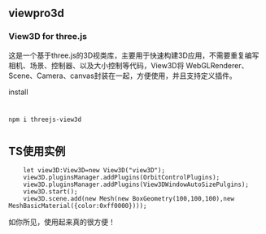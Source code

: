 ## viewpro3d

### View3D for three.js
这是一个基于three.js的3D视类库，主要用于快速构建3D应用，不需要重复编写相机、场景、控制器、以及大小控制等代码，View3D将 WebGLRenderer、Scene、Camera、canvas封装在一起，方便使用，并且支持定义插件。

install
#
```npm i threejs-view3d```
#
##  TS使用实例
```
    let view3D:View3D=new View3D("view3D");
    view3D.pluginsManager.addPlugins(OrbitControlPlugins);
    view3D.pluginsManager.addPlugins(View3DWindowAutoSizePulgins);
    view3D.start();
    view3D.scene.add(new Mesh(new BoxGeometry(100,100,100),new MeshBasicMaterial({color:0xff0000})));
```
如你所见，使用起来真的很方便！
